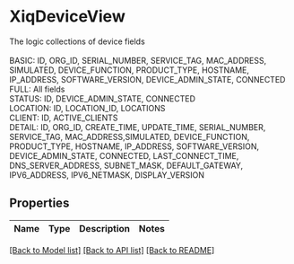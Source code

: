 # XiqDeviceView

The logic collections of device fields<br/><br/>BASIC: ID, ORG_ID, SERIAL_NUMBER, SERVICE_TAG, MAC_ADDRESS, SIMULATED, DEVICE_FUNCTION, PRODUCT_TYPE, HOSTNAME, IP_ADDRESS, SOFTWARE_VERSION, DEVICE_ADMIN_STATE, CONNECTED<br>FULL: All fields<br/>STATUS: ID, DEVICE_ADMIN_STATE, CONNECTED<br/>LOCATION: ID, LOCATION_ID, LOCATIONS<br>CLIENT: ID, ACTIVE_CLIENTS<br/>DETAIL: ID, ORG_ID, CREATE_TIME, UPDATE_TIME, SERIAL_NUMBER, SERVICE_TAG, MAC_ADDRESS,SIMULATED, DEVICE_FUNCTION, PRODUCT_TYPE, HOSTNAME, IP_ADDRESS, SOFTWARE_VERSION, DEVICE_ADMIN_STATE, CONNECTED, LAST_CONNECT_TIME, DNS_SERVER_ADDRESS, SUBNET_MASK, DEFAULT_GATEWAY, IPV6_ADDRESS, IPV6_NETMASK, DISPLAY_VERSION
## Properties
Name | Type | Description | Notes
------------ | ------------- | ------------- | -------------

[[Back to Model list]](../README.md#documentation-for-models) [[Back to API list]](../README.md#documentation-for-api-endpoints) [[Back to README]](../README.md)


